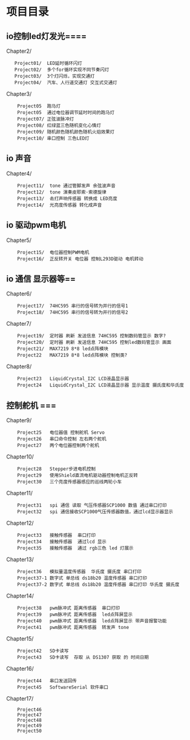 # 项目目录

## io控制led灯发光====

Chapter2/
       
       Project01/  LED延时循环闪灯
       Project02/  多个for循环实现不同节奏闪灯
       Project03/  3个灯闪烁，实现交通灯
       Project04/  汽车、人行道交通灯 交互式交通灯

Chapter3/

        Project05  跑马灯
        Project05  通过电位器调节延时时间的跑马灯
        Project07/ 正弦波脉冲灯
        Project08/ 红绿蓝三色随机变化心情灯
        Project09/ 随机颜色随机颜色随机火焰效果灯
        Project10/ 串口控制 三色LED灯       
        
## io 声音
Chapter4/
        
        Project11/  tone 通过管脚发声 余弦波声音
        Project12/  tone 演奏皮耶索·索德旋律 
        Project13/  击打声响传感器 转换成 LED亮度
        Project14/  光亮度传感器 转化成声音
## io 驱动pwm电机
Chapter5/

        Project15/  电位器控制PWM电机
        Project16/  正反转开关 电位器 控制L293D驱动 电机转动

## io 通信 显示器等==
Chapter6/

        Project17/  74HC595 串行的信号转为并行的信号1 
        Project18/  74HC595 串行的信号转为并行的信号2 

Chapter7/

        Project19/  定时器 刷新 发送信息 74HC595 控制数码管显示 数字?
        Project20/  定时器 刷新 发送信息 74HC595 控制led数码管显示 画面
        Project21/  MAX7219 8*8 led点阵模块
        Project22   MAX7219 8*8 led点阵模块 控制类? 

Chapter8/

        Project23   LiquidCrystal_I2C LCD液晶显示器 
        Project24   LiquidCrystal_I2C LCD液晶显示器 显示温度 摄氏度和华氏度
        
## 控制舵机 ===
Chapter9/

        Project25   电位器值 控制舵机 Servo
        Project26   串口命令控制 左右两个舵机 
        Project27   两个电位器控制两个舵机 

Chapter10/

        Project28   Stepper步进电机控制
        Project29   使用Shield直流电机驱动器控制电机正反转 
        Project30   三个亮度传感器感应的巡线两轮小车  

Chapter11/

        Project31   spi 通信 读取 气压传感器SCP1000 数值 通过串口打印
        Project32   spi 通信接收SCP1000气压传感器数值，通过lcd显示器显示

Chapter12/

        Project33   接触传感器  串口打印
        Project34   接触传感器  通过lcd 显示 
        Project35   接触传感器  通过 rgb三色 led 灯展示

Chapter13/

        Project36   模拟量温度传感器  华氏度 摄氏度 串口打印
        Project37-1 数字式 单总线 ds18b20 温度传感器 串口打印 
        Project37-2 数字式 单总线 ds18b20 温度传感器 串口打印 华氏度 摄氏度 

Chapter14/

        Project38   pwm脉冲式 距离传感器  串口打印
        Project39   pwm脉冲式 距离传感器  led点阵屏显示
        Project40   pwm脉冲式 距离传感器  led点阵屏显示 带声音报警功能
        Project41   pwm脉冲式 距离传感器  转发声 tone

Chapter15/

        Project42   SD卡读写
        Project43   SD卡读写  存取 从 DS1307 获取 的 时间日期 

Chapter16/

        Project44   串口发送回传
        Project45   SoftwareSerial 软件串口 

Chapter17/

        Project46
        Project47
        Project48
        Project49
        Project50        

